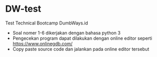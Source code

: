 # DW-test
Test Technical Bootcamp DumbWays.id

- Soal nomer 1-6 dikerjakan dengan bahasa python 3
- Pengecekan program dapat dilakukan dengan online editor seperti https://www.onlinegdb.com/
- Copy paste source code dan jalankan pada online editor tersebut

